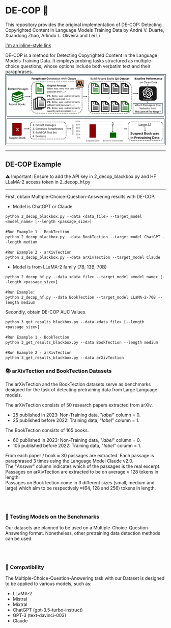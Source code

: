 # DE-COP 👮
This repository provides the original implementation of DE-COP: Detecting Copyrighted Content in Language Models Training Data by André V. Duarte, Xuandong Zhao, Arlindo L. Oliveira and Lei Li <br>

[I'm an inline-style link](https://www.google.com)


DE-COP is a method for Detecting Copyrighted Content in the Language Models Training Data. It employs probing tasks structured as multiple-choice questions, whose options include both verbatim text and their paraphrases.
![GitHub Logo](DE-COP.png)


---
## DE-COP Example
⚠ Important: Ensure to add the API key in 2_decop_blackbox.py and HF LLaMA-2 access token in 2_decop_hf.py<br>

---
First, obtain Multiple-Choice-Question-Answering results with DE-COP.<br>
- Model is ChatGPT or Claude
```
python 2_decop_blackbox.py --data <data_file> --target_model <model_name> [--length <passage_size>]

#Run Example 1 - BookTection
python 2_decop_blackbox.py --data BookTection --target_model ChatGPT --length medium

#Run Example 2 - arXivTection
python 2_decop_blackbox.py --data arXivTection --target_model Claude
```

- Model is from LLaMA-2 family (7B, 13B, 70B)
```
python 2_decop_hf.py --data <data_file> --target_model <model_name> [--length <passage_size>]

#Run Example:
python 2_decop_hf.py --data BookTection --target_model LLaMA-2-70B --length medium
```

Secondly, obtain DE-COP AUC Values.<br>
```
python 3_get_results_blackbox.py --data <data_file> [--length <passage_size>]

#Run Example 1 - BookTection
python 3_get_results_blackbox.py --data BookTection --length medium

#Run Example 2 - arXivTection
python 3_get_results_blackbox.py --data arXivTection
```



### 📚 arXivTection and BookTection Datasets
The arXivTection and the BookTection datasets serve as benchmarks designed for the task of detecting pretraining data from Large Language models.

The arXivTection consists of 50 research papers extracted from arXiv. 
- 25 published in 2023: Non-Training data, "_label_" column = 0.
- 25 published before 2022: Training data, "_label_" column = 1.

The BookTection consists of 165 books. 
- 60 published in 2023: Non-Training data, "_label_" column = 0.
- 105 published before 2022: Training data, "_label_" column = 1.


From each paper / book ≈ 30 passages are extracted. Each passage is paraphrased 3 times using the Language Model Claude v2.0. <br>
The "_Answer_" column indicates which of the passages is the real excerpt.<br>
Passages on arXivTection are extracted to be on average ≈ 128 tokens in length.<br>
Passages on BookTection come in 3 different sizes (small, medium and large) which aim to be respectively ≈(64, 128 and 256) tokens in length.

<br>
<br>

### 🧪 Testing Models on the Benchmarks
Our datasets are planned to be used on a Multiple-Choice-Question-Answering format. Nonetheless, other pretraining data detection methods can be used.<br>

<br>
<br>

### 🤝 Compatibility
The Multiple-Choice-Question-Answering task with our Dataset is designed to be applied to various models, such as:<br>
- LLaMA-2
- Mistral
- Mixtral
- ChatGPT (gpt-3.5-turbo-instruct)
- GPT-3 (text-davinci-003)
- Claude 
